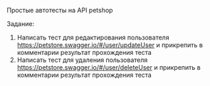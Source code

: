 Простые автотесты на API petshop

Задание:
1. Написать тест для редактирования пользователя https://petstore.swagger.io/#/user/updateUser и прикрепить в комментарии результат прохождения теста
2. Написать тест для удаления пользователя https://petstore.swagger.io/#/user/deleteUser и прикрепить в комментарии результат прохождения теста
